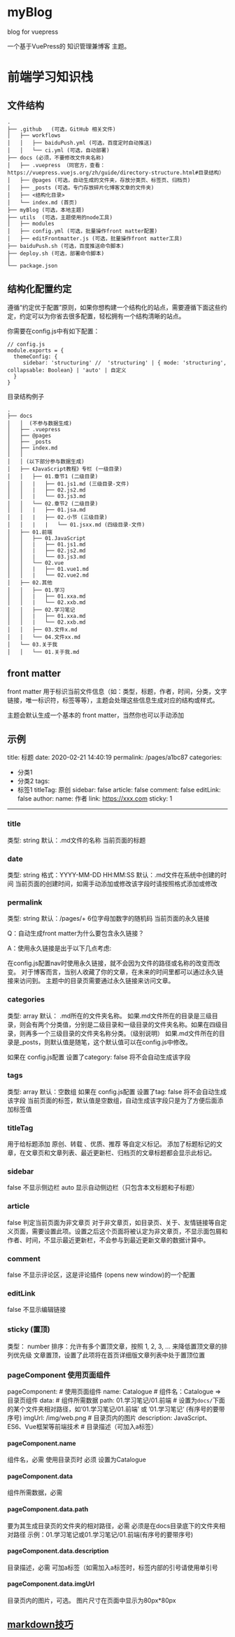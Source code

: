 # myBlog
blog for vuepress

一个基于VuePress的 知识管理兼博客 主题。
# 前端学习知识栈

## 文件结构

```
.
├── .github   (可选，GitHub 相关文件)
│   ├── workflows
│   │   ├── baiduPush.yml (可选，百度定时自动推送)
│   │   └── ci.yml (可选，自动部署)
├── docs (必须，不要修改文件夹名称)
│   ├── .vuepress （同官方，查看：https://vuepress.vuejs.org/zh/guide/directory-structure.html#目录结构）
│   ├── @pages (可选，自动生成的文件夹，存放分类页、标签页、归档页)
│   ├── _posts (可选，专门存放碎片化博客文章的文件夹)
│   ├── <结构化目录>
│   └── index.md (首页)
├── myBlog (可选，本地主题)
├── utils  (可选，主题使用的node工具)
│   ├── modules
│   ├── config.yml (可选，批量操作front matter配置)
│   ├── editFrontmatter.js (可选，批量操作front matter工具)
├── baiduPush.sh (可选，百度推送命令脚本)
├── deploy.sh (可选，部署命令脚本)
│
└── package.json
```

## 结构化配置约定
遵循“约定优于配置”原则，如果你想构建一个结构化的站点，需要遵循下面这些约定，约定可以为你省去很多配置，轻松拥有一个结构清晰的站点。

你需要在config.js中有如下配置：
```
// config.js
module.exports = {
  themeConfig: {
     sidebar: 'structuring' //  'structuring' | { mode: 'structuring', collapsable: Boolean} | 'auto' | 自定义
  }
}

```

目录结构例子

```
.
├── docs
│   │  (不参与数据生成)
│   ├── .vuepress
│   ├── @pages
│   ├── _posts
│   ├── index.md
│   │
│   │ (以下部分参与数据生成)
│   ├── 《JavaScript教程》专栏 (一级目录)
│   │   ├── 01.章节1 (二级目录)
│   │   |   ├── 01.js1.md (三级目录-文件)
│   │   |   ├── 02.js2.md
│   │   |   └── 03.js3.md
│   │   └── 02.章节2 (二级目录)
│   │   |   ├── 01.jsa.md
│   │   |   ├── 02.小节 (三级目录)
│   │   |   |   └── 01.jsxx.md (四级目录-文件)
│   ├── 01.前端
│   │   ├── 01.JavaScript
│   │   |   ├── 01.js1.md
│   │   |   ├── 02.js2.md
│   │   |   └── 03.js3.md
│   │   └── 02.vue
│   │   |   ├── 01.vue1.md
│   │   |   └── 02.vue2.md
│   ├── 02.其他
│   │   ├── 01.学习
│   │   |   ├── 01.xxa.md
│   │   |   └── 02.xxb.md
│   │   ├── 02.学习笔记
│   │   |   ├── 01.xxa.md
│   │   |   └── 02.xxb.md
│   │   ├── 03.文件x.md
│   │   └── 04.文件xx.md
│   └── 03.关于我
│   │   └── 01.关于我.md
```

## front matter


front matter 用于标识当前文件信息（如：类型，标题，作者，时间，分类，文字链接，唯一标识符，标签等等），主题会处理这些信息生成对应的结构或样式。

主题会默认生成一个基本的 front matter，当然你也可以手动添加

示例
---
title: 标题
date: 2020-02-21 14:40:19
permalink: /pages/a1bc87
categories:
  - 分类1
  - 分类2
tags:
  - 标签1
titleTag: 原创
sidebar: false
article: false
comment: false
editLink: false
author:
 name: 作者
 link: https://xxx.com
sticky: 1
---

### title
类型: string
默认：.md文件的名称
当前页面的标题

### date
类型: string
格式：YYYY-MM-DD HH:MM:SS
默认：.md文件在系统中创建的时间
当前页面的创建时间，如需手动添加或修改该字段时请按照格式添加或修改

### permalink
类型: string
默认：/pages/+ 6位字母加数字的随机码
当前页面的永久链接

Q：自动生成front matter为什么要包含永久链接？

A：使用永久链接是出于以下几点考虑:

在config.js配置nav时使用永久链接，就不会因为文件的路径或名称的改变而改变。
对于博客而言，当别人收藏了你的文章，在未来的时间里都可以通过永久链接来访问到。
主题中的目录页需要通过永久链接来访问文章。

### categories
类型: array
默认：
.md所在的文件夹名称。
如果.md文件所在的目录是三级目录，则会有两个分类值，分别是二级目录和一级目录的文件夹名称。如果在四级目录，则再多一个三级目录的文件夹名称分类。（级别说明）
如果.md文件所在的目录是_posts，则默认值是随笔，这个默认值可以在config.js中修改。

如果在 config.js配置 设置了category: false 将不会自动生成该字段

### tags
类型: array
默认：空数组
如果在 config.js配置 设置了tag: false 将不会自动生成该字段
当前页面的标签，默认值是空数组，自动生成该字段只是为了方便后面添加标签值

### titleTag
用于给标题添加 原创、转载 、优质、推荐 等自定义标记。
添加了标题标记的文章，在文章页和文章列表、最近更新栏、归档页的文章标题都会显示此标记。

### sidebar
false 不显示侧边栏
auto 显示自动侧边栏（只包含本文标题和子标题）

### article
false 判定当前页面为非文章页
对于非文章页，如目录页、关于、友情链接等自定义页面，需要设置此项。设置之后这个页面将被认定为非文章页，不显示面包屑和作者、时间，不显示最近更新栏，不会参与到最近更新文章的数据计算中。

### comment
false 不显示评论区，这是评论插件 (opens new window)的一个配置

### editLink
false 不显示编辑链接

### sticky (置顶)
类型： number
排序：允许有多个置顶文章，按照 1, 2, 3, ... 来降低置顶文章的排列优先级
文章置顶，设置了此项将在首页详细版文章列表中处于置顶位置

### pageComponent 使用页面组件
pageComponent: # 使用页面组件
  name: Catalogue # 组件名：Catalogue => 目录页组件
  data: # 组件所需数据
    path:  01.学习笔记/01.前端 # 设置为`docs/`下面的某个文件夹相对路径，如‘01.学习笔记/01.前端’ 或 ’01.学习笔记‘ (有序号的要带序号)
    imgUrl: /img/web.png # 目录页内的图片
    description: JavaScript、ES6、Vue框架等前端技术 # 目录描述（可加入a标签）

#### pageComponent.name
组件名，必需
使用目录页时 必须 设置为Catalogue

#### pageComponent.data
组件所需数据，必需

#### pageComponent.data.path
要为其生成目录页的文件夹的相对路径，必需
必须是在docs目录底下的文件夹相对路径
示例：01.学习笔记或01.学习笔记/01.前端(有序号的要带序号)

#### pageComponent.data.description
目录描述，必需
可加a标签（如需加入a标签时，标签内部的引号请使用单引号

#### pageComponent.data.imgUrl
目录页内的图片，可选。
图片尺寸在页面中显示为80px*80px



## [markdown技巧](https://yemao-zi.github.io/pages/7683ce/#%E6%B7%BB%E5%8A%A0%E6%91%98%E8%A6%81)

